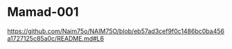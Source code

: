 # Mamad-001

https://github.com/Naim75o/NAIM75O/blob/eb57ad3cef9f0c1486bc0ba456a1727125c85a0c/README.md#L6
